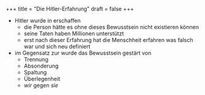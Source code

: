 +++
title = "Die Hitler-Erfahrung"
draft = false
+++

-   Hitler wurde in erschaffen
    -   die Person hätte es ohne dieses Bewusstsein nicht existieren können
    -   seine Taten haben Millionen unterstützt
    -   erst nach dieser Erfahrung hat die Menschheit erfahren was falsch war und sich neu definiert
-   im Gegensatz zur wurde das Bewusstsein gestärt von
    -   Trennung
    -   Absonderung
    -   Spaltung
    -   Überlegenheit
    -   _wir_ gegen _sie_